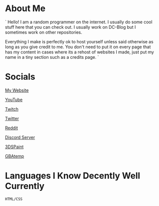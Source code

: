 # About Me

`
Hello! I am a random programmer on the internet. I usually do some cool stuff here that you can check out. I usually work on DC-Blog but I sometimes work on other repositories.

Everything I make is perfectly ok to host yourself unless said otherwise as long as you give credit to me. You don't need to put it on every page that has my content in cases where its a rehost of websites I made, just put my name in a tiny section such as a credits page.
`

# Socials

[My Website](https://dc-blog.neocities.org)

[YouTube](https://youtube.com/DigitalCheese)

[Twitch](https://twitch.tv/digital_cheese)

[Twitter](https://twitter.com/DigitalCheeseYT)

[Reddit](https://reddit.com/u/Digital_CheeseYT)

[Discord Server](https://discord.gg/nbWFc28CC6)

[3DSPaint](https://3dspaint.com/member/?id=150961)

[GBAtemp](https://gbatemp.net/members/561266/)

# Languages I Know Decently Well Currently

```
HTML/CSS
```
